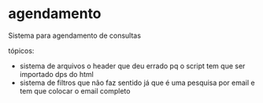 # agendamento
Sistema para agendamento de consultas

tópicos:
- sistema de arquivos o header que deu errado pq o script tem que ser importado dps do html
- sistema de filtros que não faz sentido já que é uma pesquisa por email e tem que colocar o email completo

